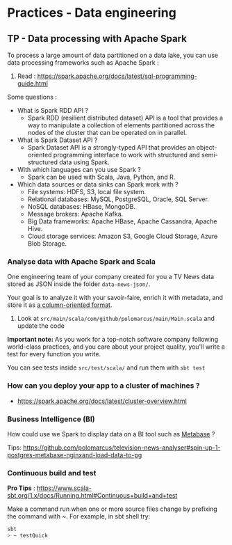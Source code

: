 # Practices - Data engineering

## TP - Data processing with Apache Spark
To process a large amount of data partitioned on a data lake, you can use data processing frameworks such as Apache Spark :
1. Read : https://spark.apache.org/docs/latest/sql-programming-guide.html

Some questions :
* What is Spark RDD API ?
  * Spark RDD (resilient distributed dataset) API is a tool that provides a way to manipulate a collection 
  of elements partitioned across the nodes of the cluster that can be operated on in parallel.
* What is Spark Dataset API ?
  * Spark Dataset API is a strongly-typed API that provides an object-oriented programming interface to work 
  with structured and semi-structured data using Spark.
* With which languages can you use Spark ? 
  * Spark can be used with Scala, Java, Python, and R.
* Which data sources or data sinks can Spark work with ?
  * File systems: HDFS, S3, local file system.
  * Relational databases: MySQL, PostgreSQL, Oracle, SQL Server. 
  * NoSQL databases: HBase, MongoDB.
  * Message brokers: Apache Kafka. 
  * Big Data frameworks: Apache HBase, Apache Cassandra, Apache Hive. 
  * Cloud storage services: Amazon S3, Google Cloud Storage, Azure Blob Storage.

### Analyse data with Apache Spark and Scala 
One engineering team of your company created for you a TV News data stored as JSON inside the folder `data-news-json/`.

Your goal is to analyze it with your savoir-faire, enrich it with metadata, and store it as [a column-oriented format](https://parquet.apache.org/).

1. Look at `src/main/scala/com/github/polomarcus/main/Main.scala` and update the code 

**Important note:** As you work for a top-notch software company following world-class practices, and you care about your project quality, you'll write a test for every function you write.

You can see tests inside `src/test/scala/` and run them with `sbt test`

### How can you deploy your app to a cluster of machines ?
* https://spark.apache.org/docs/latest/cluster-overview.html

### Business Intelligence (BI)
How could use we Spark to display data on a BI tool such as [Metabase](https://www.metabase.com/) ?

Tips: https://github.com/polomarcus/television-news-analyser#spin-up-1-postgres-metabase-nginxand-load-data-to-pg

### Continuous build and test
**Pro Tips** : https://www.scala-sbt.org/1.x/docs/Running.html#Continuous+build+and+test

Make a command run when one or more source files change by prefixing the command with ~. For example, in sbt shell try:
```bash
sbt
> ~ testQuick
```